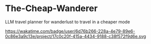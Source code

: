 # The-Cheap-Wanderer
LLM travel planner for wanderlust to travel in a cheaper mode


https://wakatime.com/badge/user/6d76b266-228a-4e79-89e6-0c86e3a9c13e/project/17c0c20f-415a-4434-9188-c38f572f9d6e.svg
